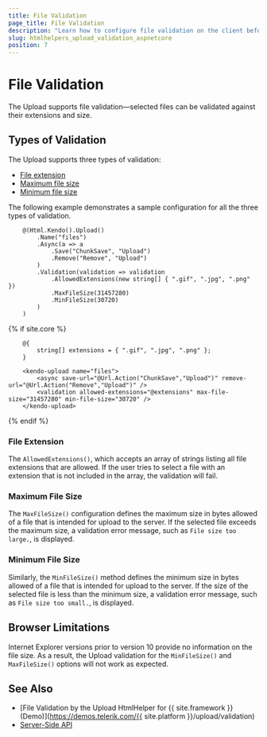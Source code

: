 ```yaml
---
title: File Validation
page_title: File Validation
description: "Learn how to configure file validation on the client before it has been uploaded using the Telerik UI Upload component for {{ site.framework }}."
slug: htmlhelpers_upload_validation_aspnetcore
position: 7
---
```


# File Validation

The Upload supports file validation&mdash;selected files can be validated against their extensions and size.

## Types of Validation

The Upload supports three types of validation:

* [File extension](#file-extension)
* [Maximum file size](#maximum-file-size)
* [Minimum file size](#minimum-file-size)

The following example demonstrates a sample configuration for all the three types of validation.

```HtmlHelper
    @(Html.Kendo().Upload()
        .Name("files")
        .Async(a => a
            .Save("ChunkSave", "Upload")
            .Remove("Remove", "Upload")
        )
        .Validation(validation => validation
            .AllowedExtensions(new string[] { ".gif", ".jpg", ".png" })
            .MaxFileSize(31457280)
            .MinFileSize(30720)
        )
    )
```
{% if site.core %}
```TagHelper
    @{
        string[] extensions = { ".gif", ".jpg", ".png" };
    }
    
    <kendo-upload name="files">
        <async save-url="@Url.Action("ChunkSave","Upload")" remove-url="@Url.Action("Remove","Upload")" />
        <validation allowed-extensions="@extensions" max-file-size="31457280" min-file-size="30720" />
    </kendo-upload>
```
{% endif %}

### File Extension

The `AllowedExtensions()`, which accepts an array of strings listing all file extensions that are allowed. If the user tries to select a file with an extension that is not included in the array, the validation will fail.

### Maximum File Size

The `MaxFileSize()` configuration defines the maximum size in bytes allowed of a file that is intended for upload to the server. If the selected file exceeds the maximum size, a validation error message, such as `File size too large.`, is displayed.

### Minimum File Size

Similarly, the `MinFileSize()` method defines the minimum size in bytes allowed of a file that is intended for upload to the server. If the size of the selected file is less than the minimum size, a validation error message, such as `File size too small.`, is displayed.

## Browser Limitations

Internet Explorer versions prior to version 10 provide no information on the file size. As a result, the Upload validation for the `MinFileSize()` and `MaxFileSize()` options will not work as expected.

## See Also

* [File Validation by the Upload HtmlHelper for {{ site.framework }} (Demo)](https://demos.telerik.com/{{ site.platform }}/upload/validation)
* [Server-Side API](/api/upload)
